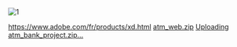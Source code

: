 ![1](https://user-images.githubusercontent.com/25367933/128257135-d579ba7b-1a8f-46ca-819d-182c300af6df.png)

https://www.adobe.com/fr/products/xd.html
[atm_web.zip](https://github.com/lilstav/lilstav/files/6934474/atm_web.zip)
[Uploading atm_bank_project.zip…]()
